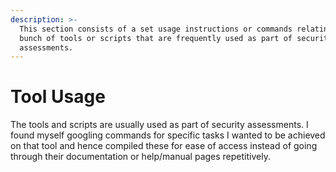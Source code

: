 ```yaml
---
description: >-
  This section consists of a set usage instructions or commands relating to a
  bunch of tools or scripts that are frequently used as part of security
  assessments.
---
```


# Tool Usage

The tools and scripts are usually used as part of security assessments. I found myself googling commands for specific tasks I wanted to be achieved on that tool and hence compiled these for ease of access instead of going through their documentation or help/manual pages repetitively.

